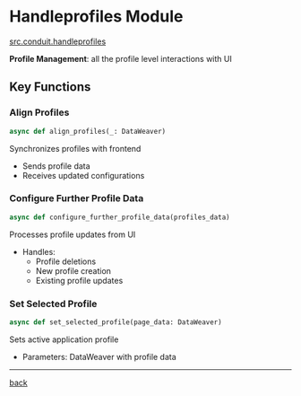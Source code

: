 # Handleprofiles Module

[src.conduit.handleprofiles](/src/conduit/handleprofiles.py)

**Profile Management**: all the profile level interactions with UI

## Key Functions

### Align Profiles

```python
async def align_profiles(_: DataWeaver)
```

Synchronizes profiles with frontend

- Sends profile data
- Receives updated configurations

### Configure Further Profile Data

```python
async def configure_further_profile_data(profiles_data)
```

Processes profile updates from UI

- Handles:
  - Profile deletions
  - New profile creation
  - Existing profile updates

### Set Selected Profile

```python
async def set_selected_profile(page_data: DataWeaver)
```

Sets active application profile

- Parameters: DataWeaver with profile data

---

[back](/src_docs/conduit)
